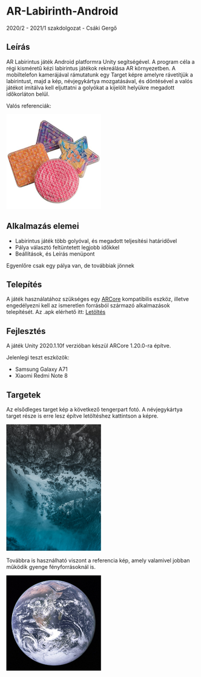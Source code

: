 # AR-Labirinth-Android
 2020/2 - 2021/1 szakdolgozat - Csáki Gergő

## Leírás
AR Labirintus játék Android platformra Unity segítségével. A program céla a régi kisméretű kézi labirintus játékok rekreálása AR környezetben. A mobiltelefon kamerájával rámutatunk egy Target képre amelyre rávetítjük a labirintust, majd a kép, névjegykártya mozgatásával, és döntésével a valós játékot imitálva kell eljuttatni a golyókat a kijelölt helyükre megadott időkorláton belül.

Valós referenciák:

<p float="left">
 <img src="Assets/Target/Reference/814dTEjJT2L._SX425_.jpg" width="250">
</p>

## Alkalmazás elemei
* Labirintus játék több golyóval, és megadott teljesítési határidővel
* Pálya választó feltüntetett legjobb időkkel
* Beállítások, és Leírás menüpont

Egyenlőre csak egy pálya van, de továbbiak jönnek

## Telepítés
 A játék használatához szükséges egy [ARCore](https://developers.google.com/ar/discover/supported-devices) kompatibilis eszköz, illetve engedélyezni kell az ismeretlen forrásból származó alkalmazások telepítését.
 Az .apk elérhető itt: [Letöltés](https://github.com/Csaki95/AR-Labirinth-2019-Android/raw/master/Builds/AR%20Labirinth.apk)
 
 ## Fejlesztés
 A játék Unity 2020.1.10f verzióban készül ARCore 1.20.0-ra építve.
 
 Jelenlegi teszt eszközök:
 * Samsung Galaxy A71
 * Xiaomi Redmi Note 8
 
 ## Targetek
 
 Az elsődleges target kép a következő tengerpart fotó. A névjegykártya target része is erre lesz építve letöltéshez kattintson a képre.
 
 <img src="Assets/Target/nature-4785780_1920.jpg" width="250">
 
 Továbbra is használható viszont a referencia kép, amely valamivel jobban működik gyenge fényforrásoknál is.
 
 <img src="Assets/Target/augmented-images-earth.jpg" width="250">
 
